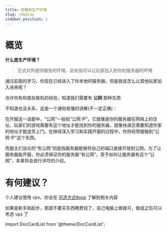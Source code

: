 ```yaml
---
title: 部署到生产环境
slug: /deploy
sidebar_position: 1
---
```


# 概览

**什么是生产环境？**

> 正式对外提供服务的环境，此处指可以让玩家加入到你的服务器的环境

通过前面的学习，你现在已经进入了你本地的服务器，但是我该怎么让其他玩家加入进来呢？

也许你有和朋友联机的经验，知道我们需要有 **公网** 那种东西

不知道也没关系，这是一个通俗易懂的讲解(不一定正确)：

在开服这一话题中，“公网”一般指“公网 IP”。它就像是你的服务器在网络上的住址，玩家们的游戏需要有这个地址才能找到你的服务器，就像快递员需要知道你家的地址才能送货上门。在继续深入学习和实践开服的过程中，你将经常接触到“公网 IP”这个东西。

而服主们谈论的“有公网”则是指服务器能够将自己的端口直接开放到公网。为了让服务器能开服，你必须保证你的服务器“有公网”，至于如何让服务器有这个“公网”，本章将会进行详尽的介绍。

# 有何建议？

个人建议使用 vps，你会在 [可选方式#vps](optional-mode.md#vps) 了解到相关内容

如果是新手刚起步，那就不要买东西瞎费钱了，自己电脑上做就可，做成之后可以考虑 vps 了

import DocCardList from '@theme/DocCardList';

<DocCardList />
